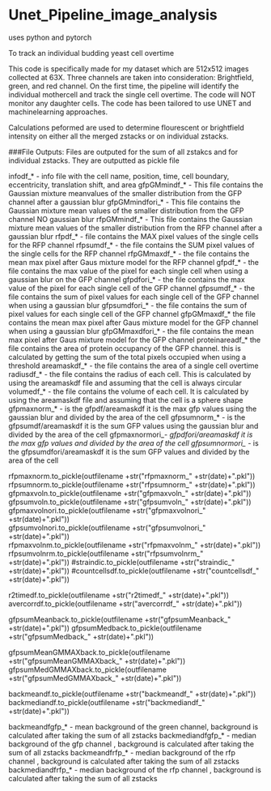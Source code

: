 # Unet_Pipeline_image_analysis
uses python and pytorch

To track an individual budding yeast cell overtime

This code is specifically made for my dataset which are 512x512 images collected at 63X. Three channels are taken into consideration: Brightfield, green, and red channel. 
On the first time, the pipeline will identify the individual mothercell and track the single cell overtime. The code will NOT monitor any daughter cells.
The code has been tailored to use UNET and machinelearning approaches. 

Calculations peformed are used to determine flourescent or brightfield intensity on either all the merged zstacks or on individual zstacks. 


###File Outputs:
Files are outputed for the sum of all zstakcs and for individual zstacks. They are outputted as pickle file

infodf_* - info file with the cell name, position, time, cell boundary, eccentricity, translation shift, and area
gfpGMmindf_* - This file contains the Gaussian mixture meanvalues of the smaller distribution from the GFP channel after a gaussian blur 
gfpGMmindfori_* - This file contains the Gaussian mixture mean values of the smaller distribution from the GFP channel  NO gaussian blur 
rfpGMmindf_* - This file contains the Gaussian mixture mean values of the smaller distribution from the RFP channel after a gaussian blur 
rfpdf_* - file contains the MAX pixel values of the single cells for the RFP channel 
rfpsumdf_* - the file contains the SUM pixel values of the single cells for the RFP channel 
rfpGMmaxdf_* -  the file contains the mean max pixel after Gaus mixture model for the RFP channel 
gfpdf_* - the file contains the max value of the pixel for each single cell when using a gaussian blur on the GFP channel
gfpdfori_* - the file contains the max value of the pixel for each single cell of the GFP channel
gfpsumdf_* - the file contains the sum of pixel values for each single cell of the GFP channel when using a gaussian blur
gfpsumdfori_* - the file contains the sum of pixel values for each single cell of the GFP channel 
gfpGMmaxdf_* the file contains the mean max pixel after Gaus mixture model for the GFP channel when using a gaussian blur
gfpGMmaxdfori_* - the file contains the mean max pixel after Gaus mixture model for the GFP channel 
proteinareadf_* the file contains the area of protein occupancy of the GFP channel. this is calculated by getting the sum of the total pixels occupied when using a threshold
areamaskdf_* - the file contains the area of a single cell overtime
radiusdf_* - the file contains the radius of each cell. This is calculated by using the areamaskdf file and assuming that the cell is always circular 
volumedf_* - the file contains the volume of each cell. It is calculated by using the areamaskdf file and assuming that the cell is a sphere shape
gfpmaxnorm_* - is the gfpdf/areamaskdf it is the max gfp values using the gaussian blur and divided by the area of the cell 
gfpsumnorm_* - is the gfpsumdf/areamaskdf it is the sum GFP values using the gaussian blur and divided by the area of the cell 
gfpmaxnormori_*- gfpdfori/areamaskdf it is the max gfp values and divided by the area of the cell 
gfpsumnormori_* - is the gfpsumdfori/areamaskdf it is the sum GFP values and divided by the area of the cell 



rfpmaxnorm.to_pickle(outfilename +str("rfpmaxnorm_" +str(date)+".pkl"))
rfpsumnorm.to_pickle(outfilename +str("rfpsumnorm_" +str(date)+".pkl"))
gfpmaxvoln.to_pickle(outfilename +str("gfpmaxvoln_" +str(date)+".pkl"))  
gfpsumvoln.to_pickle(outfilename +str("gfpsumvoln_" +str(date)+".pkl")) 
gfpmaxvolnori.to_pickle(outfilename +str("gfpmaxvolnori_" +str(date)+".pkl"))  
gfpsumvolnori.to_pickle(outfilename +str("gfpsumvolnori_" +str(date)+".pkl"))  
rfpmaxvolnm.to_pickle(outfilename +str("rfpmaxvolnm_" +str(date)+".pkl"))  
rfpsumvolnrm.to_pickle(outfilename +str("rfpsumvolnrm_" +str(date)+".pkl")) 
#straindic.to_pickle(outfilename +str("straindic_" +str(date)+".pkl"))
#countcellsdf.to_pickle(outfilename +str("countcellsdf_" +str(date)+".pkl"))

r2timedf.to_pickle(outfilename +str("r2timedf_" +str(date)+".pkl"))
avercorrdf.to_pickle(outfilename +str("avercorrdf_" +str(date)+".pkl"))


gfpsumMeanback.to_pickle(outfilename +str("gfpsumMeanback_" +str(date)+".pkl"))
gfpsumMedback.to_pickle(outfilename +str("gfpsumMedback_" +str(date)+".pkl"))

gfpsumMeanGMMAXback.to_pickle(outfilename +str("gfpsumMeanGMMAXback_" +str(date)+".pkl"))
gfpsumMedGMMAXback.to_pickle(outfilename +str("gfpsumMedGMMAXback_" +str(date)+".pkl")) 


backmeandf.to_pickle(outfilename +str("backmeandf_" +str(date)+".pkl")) 
backmediandf.to_pickle(outfilename +str("backmediandf_" +str(date)+".pkl")) 

backmeandfgfp_*  - mean background of the green channel, background is calculated after taking the sum of all zstacks 
backmediandfgfp_*  - median background of the gfp channel , background is calculated after taking the sum of all zstacks 
backmeandfrfp_*  - median background of the rfp channel , background is calculated after taking the sum of all zstacks 
backmediandfrfp_*  - median background of the rfp channel , background is calculated after taking the sum of all zstacks
